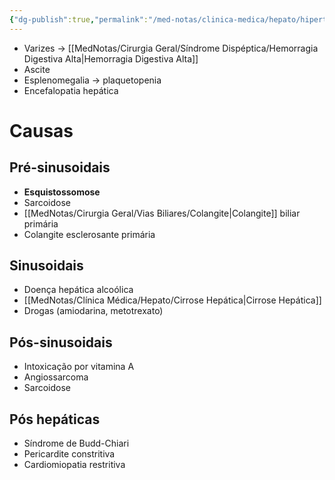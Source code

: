 ```yaml
---
{"dg-publish":true,"permalink":"/med-notas/clinica-medica/hepato/hipertensao-portal/"}
---
```



- Varizes -> [[MedNotas/Cirurgia Geral/Síndrome Dispéptica/Hemorragia Digestiva Alta\|Hemorragia Digestiva Alta]]
- Ascite
- Esplenomegalia -> plaquetopenia
- Encefalopatia hepática 
# Causas
## Pré-sinusoidais
- **Esquistossomose**
- Sarcoidose
- [[MedNotas/Cirurgia Geral/Vias Biliares/Colangite\|Colangite]] biliar primária
- Colangite esclerosante primária

## Sinusoidais
- Doença hepática alcoólica
- [[MedNotas/Clínica Médica/Hepato/Cirrose Hepática\|Cirrose Hepática]]
- Drogas (amiodarina, metotrexato)

## Pós-sinusoidais
- Intoxicação por vitamina A
- Angiossarcoma
- Sarcoidose

## Pós hepáticas
- Síndrome de Budd-Chiari
- Pericardite constritiva
- Cardiomiopatia restritiva

